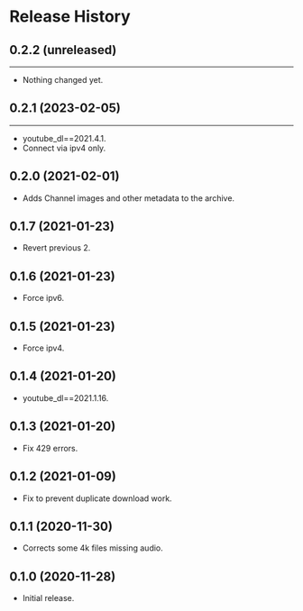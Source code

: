 Release History
===============

## 0.2.2 (unreleased)
---------------------

- Nothing changed yet.


## 0.2.1 (2023-02-05)
------------------

- youtube_dl==2021.4.1.
- Connect via ipv4 only.


0.2.0 (2021-02-01)
------------------

- Adds Channel images and other metadata to the archive.


0.1.7 (2021-01-23)
------------------

- Revert previous 2.


0.1.6 (2021-01-23)
------------------

- Force ipv6.


0.1.5 (2021-01-23)
------------------

- Force ipv4.


0.1.4 (2021-01-20)
------------------

- youtube_dl==2021.1.16.


0.1.3 (2021-01-20)
------------------

- Fix 429 errors.


0.1.2 (2021-01-09)
------------------

- Fix to prevent duplicate download work.


0.1.1 (2020-11-30)
------------------

- Corrects some 4k files missing audio.


0.1.0 (2020-11-28)
------------------

- Initial release.
